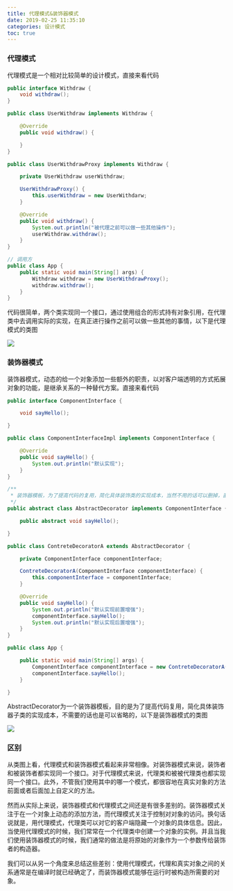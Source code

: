 ```yaml
---
title: 代理模式&装饰器模式
date: 2019-02-25 11:35:10
categories: 设计模式
toc: true
---
```


### 代理模式

代理模式是一个相对比较简单的设计模式，直接来看代码

```java
public interface Withdraw {
    void withdraw();
}

public class UserWithdraw implements Withdraw {

    @Override
    public void withdraw() {

    }
}

public class UserWithdrawProxy implements Withdraw {

    private UserWithdraw userWithdraw;

    UserWithdrawProxy() {
        this.userWithdraw = new UserWithdarw;
    }

    @Override
    public void withdraw() {
        System.out.println("被代理之前可以做一些其他操作");
        userWithdraw.withdraw();
    }
}

// 调用方
public class App {
    public static void main(String[] args) {
        Withdraw withdraw = new UserWithdrawProxy();
        withdraw.withdraw();
    }
}
```

代码很简单，两个类实现同一个接口，通过使用组合的形式持有对象引用，在代理类中去调用实际的实现，在真正进行操作之前可以做一些其他的事情，以下是代理模式的类图

<img src="proxy.png">

### 装饰器模式

装饰器模式，动态的给一个对象添加一些额外的职责，以对客户端透明的方式拓展对象的功能，是继承关系的一种替代方案。直接来看代码

```java
public interface ComponentInterface {

    void sayHello();

}

public class ComponentInterfaceImpl implements ComponentInterface {

    @Override
    public void sayHello() {
        System.out.println("默认实现");
    }
}

/**
 * 装饰器模板，为了提高代码的复用，简化具体装饰类的实现成本，当然不用的话可以删掉，直接实现接口
 */
public abstract class AbstractDecorator implements ComponentInterface {

    public abstract void sayHello();

}

public class ContreteDecoratorA extends AbstractDecorator {

    private ComponentInterface componentInterface;

    ContreteDecoratorA(ComponentInterface componentInterface) {
        this.componentInterface = componentInterface;
    }

    @Override
    public void sayHello() {
        System.out.println("默认实现前置增强");
        componentInterface.sayHello();
        System.out.println("默认实现后置增强");
    }
}

public class App {

    public static void main(String[] args) {
        ComponentInterface componentInterface = new ContreteDecoratorA(new ComponentInterfaceImpl());
        componentInterface.sayHello();
    }

}
```

AbstractDecorator为一个装饰器模板，目的是为了提高代码复用，简化具体装饰器子类的实现成本，不需要的话也是可以省略的，以下是装饰器模式的类图

<img src="decorate.png">

### 区别

从类图上看，代理模式和装饰器模式看起来非常相像。对装饰器模式来说，装饰者和被装饰者都实现同一个接口。对于代理模式来说，代理类和被被代理类也都实现同一个接口。此外，不管我们使用其中的哪一个模式，都很容地在真实对象的方法前面或者后面加上自定义的方法。

然而从实际上来说，装饰器模式和代理模式之间还是有很多差别的。装饰器模式关注于在一个对象上动态的添加方法，而代理模式关注于控制对对象的访问。换句话说就是，用代理模式，代理类可以对它的客户端隐藏一个对象的具体信息。因此，当使用代理模式的时候，我们常常在一个代理类中创建一个对象的实例。并且当我们使用装饰器模式的时候，我们通常的做法是将原始的对象作为一个参数传给装饰者的构造器。

我们可以从另一个角度来总结这些差别：使用代理模式，代理和真实对象之间的关系通常是在编译时就已经确定了，而装饰器模式能够在运行时被构造所需要的对象。

